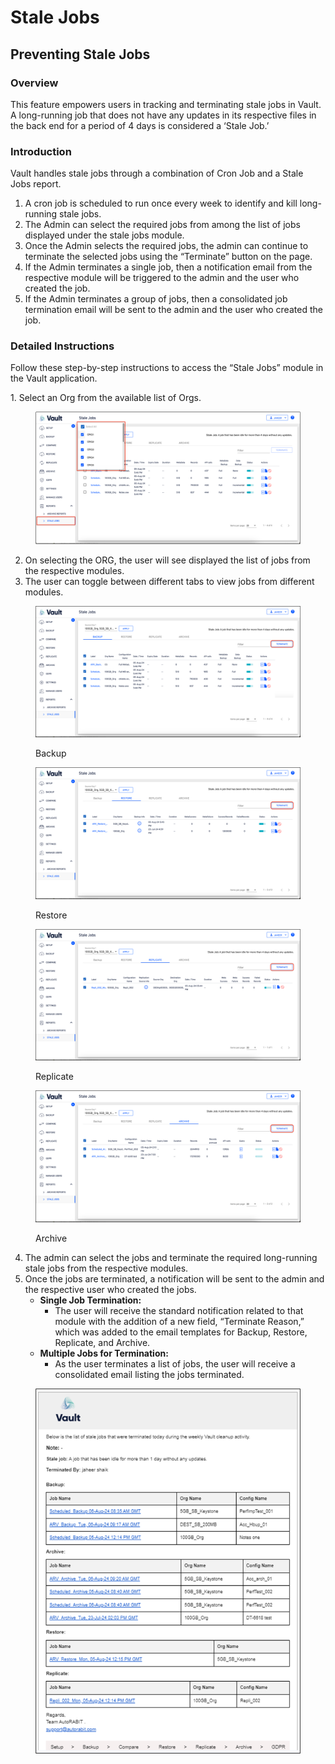 # Stale Jobs

## Preventing Stale Jobs

### Overview

This feature empowers users in tracking and terminating stale jobs in Vault. A long-running job that does not have any updates in its respective files in the back end for a period of 4 days is considered a ‘Stale Job.’

### Introduction

Vault handles stale jobs through a combination of Cron Job and a Stale Jobs report.

1. A cron job is scheduled to run once every week to identify and kill long-running stale jobs.
2. The Admin can select the required jobs from among the list of jobs displayed under the stale jobs module.
3. Once the Admin selects the required jobs, the admin can continue to terminate the selected jobs using the “Terminate” button on the page.
4. If the Admin terminates a single job, then a notification email from the respective module will be triggered to the admin and the user who created the job.
5. If the Admin terminates a group of jobs, then a consolidated job termination email will be sent to the admin and the user who created the job.

### Detailed Instructions

Follow these step-by-step instructions to access the “Stale Jobs” module in the Vault application.

1\.      Select an Org from the available list of Orgs.

<figure><img src="../../../../.gitbook/assets/image (2) (1) (1) (1).png" alt=""><figcaption></figcaption></figure>

2. On selecting the ORG, the user will see displayed the list of jobs from the respective modules.&#x20;
3. The user can toggle between different tabs to view jobs from different modules.

<figure><img src="../../../../.gitbook/assets/image (1) (1) (1) (1) (2).png" alt=""><figcaption><p>Backup</p></figcaption></figure>

<figure><img src="../../../../.gitbook/assets/image (2) (1) (1) (1) (2).png" alt=""><figcaption><p>Restore</p></figcaption></figure>

<figure><img src="../../../../.gitbook/assets/image (3) (1) (1) (2).png" alt=""><figcaption><p>Replicate</p></figcaption></figure>

<figure><img src="../../../../.gitbook/assets/image (4) (1).png" alt=""><figcaption><p>Archive</p></figcaption></figure>

4. The admin can select the jobs and terminate the required long-running stale jobs from the respective modules.
5. Once the jobs are terminated, a notification will be sent to the admin and the respective user who created the jobs.
   * **Single Job Termination:**
     * The user will receive the standard notification related to that module with the addition of a new field, “Terminate Reason,” which was added to the email templates for Backup, Restore, Replicate, and Archive.
   * **Multiple Jobs for Termination:**
     * As the user terminates a list of jobs, the user will receive a consolidated email listing the jobs terminated.

<figure><img src="../../../../.gitbook/assets/image (5) (5).png" alt=""><figcaption></figcaption></figure>

&#x20;

&#x20;

&#x20;

&#x20;

&#x20;

&#x20;

&#x20;

&#x20;

&#x20;

&#x20;

&#x20;
